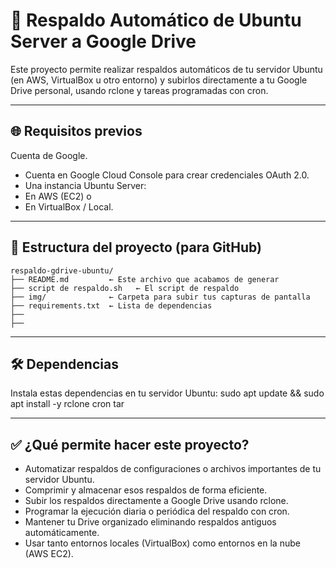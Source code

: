 # 💾 Respaldo Automático de Ubuntu Server a Google Drive

Este proyecto permite realizar respaldos automáticos de tu servidor Ubuntu (en AWS, VirtualBox u otro entorno) y subirlos directamente a tu Google Drive personal, usando rclone y tareas programadas con cron.

----------------------------------------------------
🌐 Requisitos previos
----------------------------------------------------

Cuenta de Google.
- Cuenta en Google Cloud Console para crear credenciales OAuth 2.0.
- Una instancia Ubuntu Server:
- En AWS (EC2) o
- En VirtualBox / Local.


----------------------------------------------------
📂 Estructura del proyecto (para GitHub)
----------------------------------------------------

```text
respaldo-gdrive-ubuntu/
├── README.md         ← Este archivo que acabamos de generar
├── script de respaldo.sh   ← El script de respaldo
├── img/              ← Carpeta para subir tus capturas de pantalla
├── requirements.txt  ← Lista de dependencias
├── 
├── 

```

----------------------------------------------------
🛠️ Dependencias
----------------------------------------------------

Instala estas dependencias en tu servidor Ubuntu:
sudo apt update && sudo apt install -y rclone cron tar

----------------------------------------------------
✅ ¿Qué permite hacer este proyecto?
----------------------------------------------------

- Automatizar respaldos de configuraciones o archivos importantes de tu servidor Ubuntu.
- Comprimir y almacenar esos respaldos de forma eficiente.
- Subir los respaldos directamente a Google Drive usando rclone.
- Programar la ejecución diaria o periódica del respaldo con cron.
- Mantener tu Drive organizado eliminando respaldos antiguos automáticamente.
- Usar tanto entornos locales (VirtualBox) como entornos en la nube (AWS EC2).
